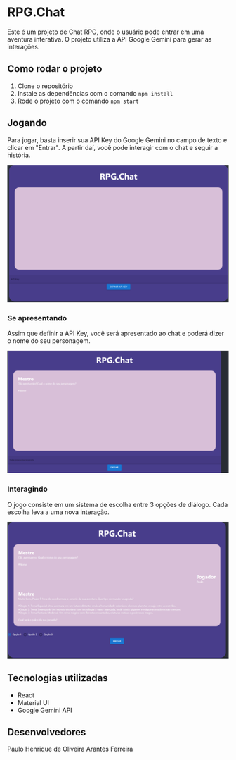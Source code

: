 # RPG.Chat

Este é um projeto de Chat RPG, onde o usuário pode entrar em uma aventura interativa. O projeto utiliza a API Google Gemini para gerar as interações.

## Como rodar o projeto

1. Clone o repositório
2. Instale as dependências com o comando `npm install`
3. Rode o projeto com o comando `npm start`

## Jogando

Para jogar, basta inserir sua API Key do Google Gemini no campo de texto e clicar em "Entrar". A partir daí, você pode interagir com o chat e seguir a história.

![alt text](image.png)

### Se apresentando

Assim que definir a API Key, você será apresentado ao chat e poderá dizer o nome do seu personagem.

![alt text](image-1.png)

### Interagindo

O jogo consiste em um sistema de escolha entre 3 opções de diálogo. Cada escolha leva a uma nova interação.

![alt text](image-2.png)



## Tecnologias utilizadas

- React
- Material UI
- Google Gemini API

## Desenvolvedores
Paulo Henrique de Oliveira Arantes Ferreira
